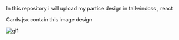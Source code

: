 In this repository i will upload my partice design in tailwindcss , react

Cards.jsx contain this image design

![gi1](https://github.com/RIFAYU/tailwindcss-Design/assets/90110762/bc9ff247-fb87-4461-9824-76ff7bf9bc74)

